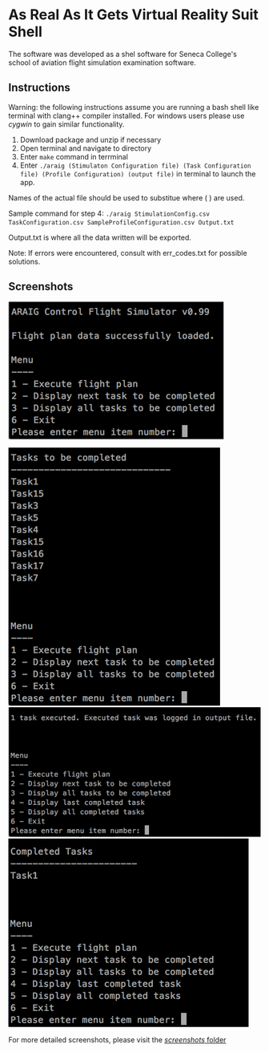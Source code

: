 # As Real As It Gets Virtual Reality Suit Shell

The software was developed as a shel software for Seneca College's school of aviation flight simulation examination software.

## Instructions

Warning: the following instructions assume you are running a bash shell like terminal with clang++ compiler installed. For windows users please use _cygwin_ to gain similar functionality.

1. Download package and unzip if necessary
2. Open terminal and navigate to directory
3. Enter `make` command in terrminal
4. Enter `./araig (Stimulaton Configuration file) (Task Configuration file) (Profile Configuration) (output file)` in terminal to launch the app.

Names of the actual file should be used to substitue where ( ) are used.

Sample command for step 4:
`./araig StimulationConfig.csv TaskConfiguration.csv SampleProfileConfiguration.csv Output.txt`

Output.txt is where all the data written will be exported.

Note: If errors were encountered, consult with err_codes.txt for possible solutions.

## Screenshots
![alt text](screenshots/1.png "Main Menu")

![alt text](screenshots/3.png "Tasks to be completed")
![alt text](screenshots/5.png "Task executed")
![alt text](screenshots/6.png "Show task completed")

For more detailed screenshots, please visit the [_screenshots_ folder](https://github.com/AlexWang-16/araig-vr-suit-shell/tree/master/screenshots)
